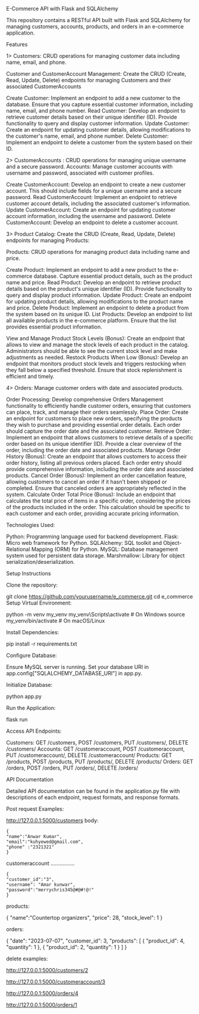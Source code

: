 E-Commerce API with Flask and SQLAlchemy

This repository contains a RESTful API built with Flask and SQLAlchemy for managing customers, accounts, products, and orders in an e-commerce application.

Features

1> Customers: CRUD operations for managing customer data including name, email, and phone.

Customer and CustomerAccount Management: Create the CRUD (Create, Read, Update, Delete) endpoints for managing Customers and their associated CustomerAccounts

Create Customer: Implement an endpoint to add a new customer to the database. Ensure that you capture essential customer information, including name, email, and phone number.
Read Customer: Develop an endpoint to retrieve customer details based on their unique identifier (ID). Provide functionality to query and display customer information.
Update Customer: Create an endpoint for updating customer details, allowing modifications to the customer's name, email, and phone number.
Delete Customer: Implement an endpoint to delete a customer from the system based on their ID.


2> CustomerAccounts : CRUD operations for managing unique username and a secure password.
Accounts: Manage customer accounts with username and password, associated with customer profiles.

Create CustomerAccount: Develop an endpoint to create a new customer account. This should include fields for a unique username and a secure password.
Read CustomerAccount: Implement an endpoint to retrieve customer account details, including the associated customer's information.
Update CustomerAccount: Create an endpoint for updating customer account information, including the username and password.
Delete CustomerAccount: Develop an endpoint to delete a customer account.

3> Product Catalog: Create the CRUD (Create, Read, Update, Delete) endpoints for managing Products:

Products: CRUD operations for managing product data including name and price.

Create Product: Implement an endpoint to add a new product to the e-commerce database. Capture essential product details, such as the product name and price.
Read Product: Develop an endpoint to retrieve product details based on the product's unique identifier (ID). Provide functionality to query and display product information.
Update Product: Create an endpoint for updating product details, allowing modifications to the product name and price.
Delete Product: Implement an endpoint to delete a product from the system based on its unique ID.
List Products: Develop an endpoint to list all available products in the e-commerce platform. Ensure that the list provides essential product information.


View and Manage Product Stock Levels (Bonus): Create an endpoint that allows to view and manage the stock levels of each product in the catalog. Administrators should be able to see the current stock level and make adjustments as needed.
Restock Products When Low (Bonus): Develop an endpoint that monitors product stock levels and triggers restocking when they fall below a specified threshold. Ensure that stock replenishment is efficient and timely.

4> Orders: Manage customer orders with date and associated products.

Order Processing: Develop comprehensive Orders Management functionality to efficiently handle customer orders, ensuring that customers can place, track, and manage their orders seamlessly.
Place Order: Create an endpoint for customers to place new orders, specifying the products they wish to purchase and providing essential order details. Each order should capture the order date and the associated customer.
Retrieve Order: Implement an endpoint that allows customers to retrieve details of a specific order based on its unique identifier (ID). Provide a clear overview of the order, including the order date and associated products.
Manage Order History (Bonus): Create an endpoint that allows customers to access their order history, listing all previous orders placed. Each order entry should provide comprehensive information, including the order date and associated products.
Cancel Order (Bonus): Implement an order cancellation feature, allowing customers to cancel an order if it hasn't been shipped or completed. Ensure that canceled orders are appropriately reflected in the system.
Calculate Order Total Price (Bonus): Include an endpoint that calculates the total price of items in a specific order, considering the prices of the products included in the order. This calculation should be specific to each customer and each order, providing accurate pricing information.

Technologies Used:

Python: Programming language used for backend development.
Flask: Micro web framework for Python.
SQLAlchemy: SQL toolkit and Object-Relational Mapping (ORM) for Python.
MySQL: Database management system used for persistent data storage.
Marshmallow: Library for object serialization/deserialization.

Setup Instructions

Clone the repository:

git clone https://github.com/yourusername/e_commerce.git
cd e_commerce
Setup Virtual Environment:

python -m venv my_venv
my_venv\Scripts\activate  # On Windows
source my_venv/bin/activate  # On macOS/Linux

Install Dependencies:

pip install -r requirements.txt

Configure Database:

Ensure MySQL server is running.
Set your database URI in app.config["SQLALCHEMY_DATABASE_URI"] in app.py.

Initialize Database:

python app.py

Run the Application:

flask run

Access API Endpoints:

Customers: GET /customers, POST /customers, PUT /customers/<id>, DELETE /customers/<id>
Accounts: GET /customeraccount, POST /customeraccount, PUT /customeraccount/<id>, DELETE /customeraccount/<id>
Products: GET /products, POST /products, PUT /products/<id>, DELETE /products/<id>
Orders: GET /orders, POST /orders, PUT /orders/<id>, DELETE /orders/<id>

API Documentation

Detailed API documentation can be found in the application.py file with descriptions of each endpoint, request formats, and response formats.

Post request Examples:

http://127.0.0.1:5000/customers
body:

	{
	"name":"Anwar Kumar",
	"email":"kuhyewed@gmail.com",
	"phone" :"2321321"
	}

customeraccount
................

    {
	"customer_id":"3",
	"username": "Amar kunwar",
	"password":"merrychris345@#@#!@!"
	}

products:

{
	"name":"Countertop organizers",
	"price": 28,
	"stock_level": 1
}

orders:

{
    "date": "2023-07-07",
    "customer_id": 3,
    "products": [
        {
            "product_id": 4,
            "quantity": 1
        },
        {
            "product_id": 2,
            "quantity": 1
        }
    ]
}

delete examples:

http://127.0.0.1:5000/customers/2

http://127.0.0.1:5000/customeraccount/3

http://127.0.0.1:5000/orders/4

http://127.0.0.1:5000/orders/1